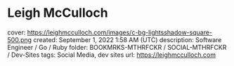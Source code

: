 # Leigh McCulloch

cover: https://leighmcculloch.com/images/c-bg-lightsshadow-square-500.png
created: September 1, 2022 1:58 AM (UTC)
description: Software Engineer / Go / Ruby
folder: BOOKMRKS-MTHRFCKR / SOCIAL-MTHRFCKR / Dev-Sites
tags: Social Media, dev sites
url: https://leighmcculloch.com